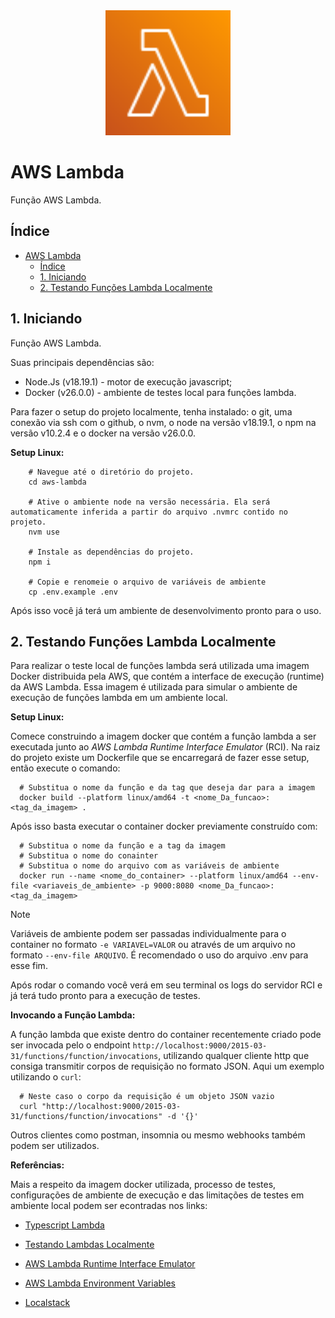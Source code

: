 <div style="text-align: center;margin-bottom: 16px">
  <img
    src="./assets/lambda.svg"
    width="200px"
    height="200px"
    alt="lambda-function"
  />
</div>

# AWS Lambda

Função AWS Lambda.

## Índice

- [AWS Lambda](#aws-lambda)
  - [Índice](#índice)
  - [1. Iniciando](#1-iniciando)
  - [2. Testando Funções Lambda Localmente](#2-testando-funções-lambda-localmente)

## 1. Iniciando

Função AWS Lambda.

Suas principais dependências são:

- Node.Js (v18.19.1) - motor de execução javascript;
- Docker (v26.0.0) - ambiente de testes local para funções lambda.

Para fazer o setup do projeto localmente, tenha instalado: o git, uma conexão via ssh com o github, o nvm, o node na versão v18.19.1, o npm na versão v10.2.4 e o docker na versão v26.0.0.

**Setup Linux:**

```shell
    # Navegue até o diretório do projeto.
    cd aws-lambda

    # Ative o ambiente node na versão necessária. Ela será automaticamente inferida a partir do arquivo .nvmrc contido no projeto.
    nvm use

    # Instale as dependências do projeto.
    npm i

    # Copie e renomeie o arquivo de variáveis de ambiente
    cp .env.example .env
```

Após isso você já terá um ambiente de desenvolvimento pronto para o uso.

## 2. Testando Funções Lambda Localmente

Para realizar o teste local de funções lambda será utilizada uma imagem Docker distribuida pela AWS, que contém a interface de execução (runtime) da AWS Lambda. Essa imagem é utilizada para simular o ambiente de execução de funções lambda em um ambiente local.

**Setup Linux:**

Comece construindo a imagem docker que contém a função lambda a ser executada junto ao *AWS Lambda Runtime Interface Emulator* (RCI). Na raiz do projeto existe um Dockerfile que se encarregará de fazer esse setup, então execute o comando:

```shell
  # Substitua o nome da função e da tag que deseja dar para a imagem
  docker build --platform linux/amd64 -t <nome_Da_funcao>:<tag_da_imagem> .
```

Após isso basta executar o container docker previamente construído com:

```shell
  # Substitua o nome da função e a tag da imagem
  # Substitua o nome do conainter
  # Substitua o nome do arquivo com as variáveis de ambiente
  docker run --name <nome_do_container> --platform linux/amd64 --env-file <variaveis_de_ambiente> -p 9000:8080 <nome_Da_funcao>:<tag_da_imagem>
```

>[!NOTE]
> Variáveis de ambiente podem ser passadas individualmente para o container no formato `-e VARIAVEL=VALOR` ou através de um arquivo no formato `--env-file ARQUIVO`. É recomendado o uso do arquivo .env para esse fim.

Após rodar o comando você verá em seu terminal os logs do servidor RCI e já terá tudo pronto para a execução de testes.

**Invocando a Função Lambda:**

A função lambda que existe dentro do container recentemente criado pode ser invocada pelo o endpoint `http://localhost:9000/2015-03-31/functions/function/invocations`, utilizando qualquer cliente http que consiga transmitir corpos de requisição no formato JSON. Aqui um exemplo utilizando o `curl`:

```shell
  # Neste caso o corpo da requisição é um objeto JSON vazio
  curl "http://localhost:9000/2015-03-31/functions/function/invocations" -d '{}'
```

Outros clientes como postman, insomnia ou mesmo webhooks também podem ser utilizados.

**Referências:**

Mais a respeito da imagem docker utilizada, processo de testes, configurações de ambiente de execução e das limitações de testes em ambiente local podem ser econtradas nos links:

- [Typescript Lambda](https://docs.aws.amazon.com/lambda/latest/dg/typescript-handler.html)

- [Testando Lambdas Localmente](https://docs.aws.amazon.com/lambda/latest/dg/images-test.html)

- [AWS Lambda Runtime Interface Emulator](https://github.com/aws/aws-lambda-runtime-interface-emulator/)

- [AWS Lambda Environment Variables](https://docs.aws.amazon.com/lambda/latest/dg/configuration-envvars.html)

- [Localstack](https://github.com/localstack/localstack)
